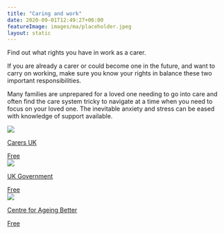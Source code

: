 ```yaml
---
title: "Caring and work"
date: 2020-09-01T12:49:27+06:00
featureImage: images/ma/placeholder.jpeg
layout: static
---
```


Find out what rights you have in work as a carer.

If you are already a carer or could become one in the future, and want to carry on working, make sure you know your rights in balance these two important responsibilities.

Many families are unprepared for a loved one needing to go into care and often find the care system tricky to navigate at a time when you need to focus on your loved one. The inevitable anxiety and stress can be eased with knowledge of support available.

<a class="ma-link" href="https://www.carersuk.org/help-and-advice/work-and-career/"><div class="ma-card ma-card-Learning"><div class="ma-icon"><img src ="/images/icon-check.png"/></div><div class="ma-name"><p>Carers UK</p></div><div class="ma-paid-text"><span>Free </span></div></div></a><a class="ma-link" href="https://www.gov.uk/government/publications/help-and-support-for-older-workers/help-and-support-for-older-workers"><div class="ma-card ma-card-Learning"><div class="ma-icon"><img src ="/images/icon-check.png"/></div><div class="ma-name"><p>UK Government</p></div><div class="ma-paid-text"><span>Free </span></div></div></a><a class="ma-link" href="https://ageing-better.org.uk/work"><div class="ma-card ma-card-Learning"><div class="ma-icon"><img src ="/images/icon-check.png"/></div><div class="ma-name"><p>Centre for Ageing Better</p></div><div class="ma-paid-text"><span>Free </span></div></div></a>  

<br/><br/>






